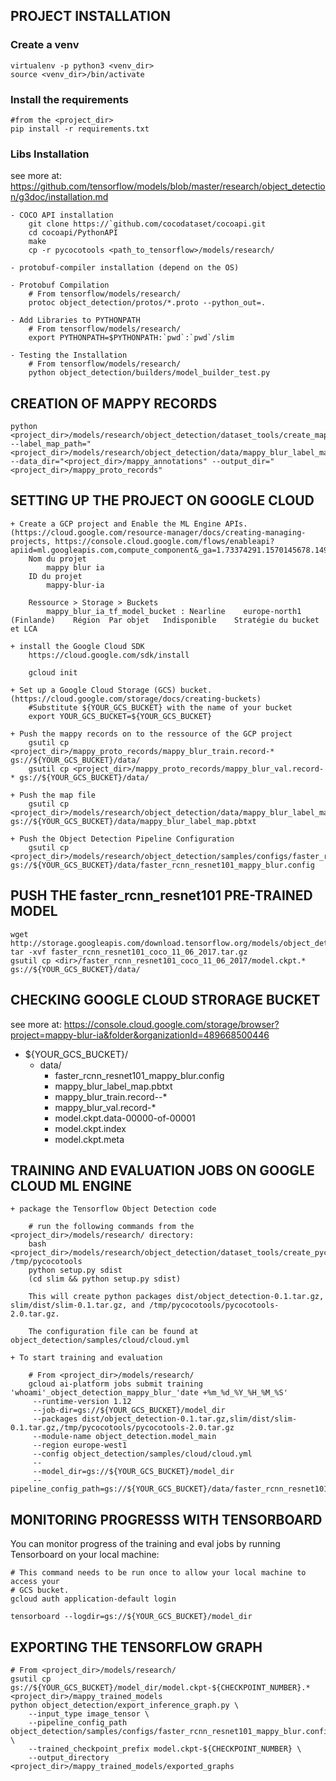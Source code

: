## PROJECT INSTALLATION

### Create a venv
	virtualenv -p python3 <venv_dir>
	source <venv_dir>/bin/activate
	
### Install the requirements
    #from the <project_dir>
    pip install -r requirements.txt

### Libs Installation
see more at: https://github.com/tensorflow/models/blob/master/research/object_detection/g3doc/installation.md

    - COCO API installation
        git clone https://`github.com/cocodataset/cocoapi.git
        cd cocoapi/PythonAPI
        make
        cp -r pycocotools <path_to_tensorflow>/models/research/
        
    - protobuf-compiler installation (depend on the OS)
        
    - Protobuf Compilation
        # From tensorflow/models/research/
        protoc object_detection/protos/*.proto --python_out=.
        
    - Add Libraries to PYTHONPATH
        # From tensorflow/models/research/
        export PYTHONPATH=$PYTHONPATH:`pwd`:`pwd`/slim
        
    - Testing the Installation
        # From tensorflow/models/research/
        python object_detection/builders/model_builder_test.py

## CREATION OF MAPPY RECORDS

    python <project_dir>/models/research/object_detection/dataset_tools/create_mappy_blur_tf_record.py
    --label_map_path="<project_dir>/models/research/object_detection/data/mappy_blur_label_map.pbtxt" --data_dir="<project_dir>/mappy_annotations" --output_dir="<project_dir>/mappy_proto_records"

## SETTING UP THE PROJECT ON GOOGLE CLOUD

    + Create a GCP project and Enable the ML Engine APIs. (https://cloud.google.com/resource-manager/docs/creating-managing-projects, https://console.cloud.google.com/flows/enableapi?apiid=ml.googleapis.com,compute_component&_ga=1.73374291.1570145678.1496689256)
        Nom du projet
            mappy blur ia
        ID du projet
            mappy-blur-ia
    
        Ressource > Storage > Buckets
            mappy_blur_ia_tf_model_bucket : Nearline	europe-north1 (Finlande)	Région	Par objet	Indisponible    Stratégie du bucket et LCA
        
    + install the Google Cloud SDK
        https://cloud.google.com/sdk/install
        
        gcloud init
        
    + Set up a Google Cloud Storage (GCS) bucket. (https://cloud.google.com/storage/docs/creating-buckets)
        #Substitute ${YOUR_GCS_BUCKET} with the name of your bucket
        export YOUR_GCS_BUCKET=${YOUR_GCS_BUCKET}
        
    + Push the mappy records on to the ressource of the GCP project
        gsutil cp <project_dir>/mappy_proto_records/mappy_blur_train.record-* gs://${YOUR_GCS_BUCKET}/data/
        gsutil cp <project_dir>/mappy_proto_records/mappy_blur_val.record-* gs://${YOUR_GCS_BUCKET}/data/
    
    + Push the map file
        gsutil cp <project_dir>/models/research/object_detection/data/mappy_blur_label_map.pbtxt gs://${YOUR_GCS_BUCKET}/data/mappy_blur_label_map.pbtxt
        
    + Push the Object Detection Pipeline Configuration
        gsutil cp <project_dir>/models/research/object_detection/samples/configs/faster_rcnn_resnet101_mappy_blur.config gs://${YOUR_GCS_BUCKET}/data/faster_rcnn_resnet101_mappy_blur.config

## PUSH THE faster_rcnn_resnet101 PRE-TRAINED MODEL
    wget http://storage.googleapis.com/download.tensorflow.org/models/object_detection/faster_rcnn_resnet101_coco_11_06_2017.tar.gz
    tar -xvf faster_rcnn_resnet101_coco_11_06_2017.tar.gz
    gsutil cp <dir>/faster_rcnn_resnet101_coco_11_06_2017/model.ckpt.* gs://${YOUR_GCS_BUCKET}/data/

## CHECKING GOOGLE CLOUD STRORAGE BUCKET
see more at: https://console.cloud.google.com/storage/browser?project=mappy-blur-ia&folder&organizationId=489668500446
+ ${YOUR_GCS_BUCKET}/
  + data/
    - faster_rcnn_resnet101_mappy_blur.config
    - mappy_blur_label_map.pbtxt
    - mappy_blur_train.record--*
    - mappy_blur_val.record-*
    - model.ckpt.data-00000-of-00001
    - model.ckpt.index
    - model.ckpt.meta

## TRAINING AND EVALUATION JOBS ON GOOGLE CLOUD ML ENGINE

    + package the Tensorflow Object Detection code
               
        # run the following commands from the <project_dir>/models/research/ directory:
        bash <project_dir>/models/research/object_detection/dataset_tools/create_pycocotools_package.sh /tmp/pycocotools
        python setup.py sdist
        (cd slim && python setup.py sdist)
        
        This will create python packages dist/object_detection-0.1.tar.gz, slim/dist/slim-0.1.tar.gz, and /tmp/pycocotools/pycocotools-2.0.tar.gz.
        
        The configuration file can be found at object_detection/samples/cloud/cloud.yml
        
    + To start training and evaluation
        
        # From <project_dir>/models/research/
        gcloud ai-platform jobs submit training 'whoami'_object_detection_mappy_blur_'date +%m_%d_%Y_%H_%M_%S'
         --runtime-version 1.12
         --job-dir=gs://${YOUR_GCS_BUCKET}/model_dir
         --packages dist/object_detection-0.1.tar.gz,slim/dist/slim-0.1.tar.gz,/tmp/pycocotools/pycocotools-2.0.tar.gz
         --module-name object_detection.model_main
         --region europe-west1
         --config object_detection/samples/cloud/cloud.yml
         --
         --model_dir=gs://${YOUR_GCS_BUCKET}/model_dir
         --pipeline_config_path=gs://${YOUR_GCS_BUCKET}/data/faster_rcnn_resnet101_mappy_blur.config

## MONITORING PROGRESSS WITH TENSORBOARD
You can monitor progress of the training and eval jobs by running Tensorboard on your local machine:

    # This command needs to be run once to allow your local machine to access your
    # GCS bucket.
    gcloud auth application-default login
        
    tensorboard --logdir=gs://${YOUR_GCS_BUCKET}/model_dir

## EXPORTING THE TENSORFLOW GRAPH
    # From <project_dir>/models/research/
    gsutil cp gs://${YOUR_GCS_BUCKET}/model_dir/model.ckpt-${CHECKPOINT_NUMBER}.* <project_dir>/mappy_trained_models
    python object_detection/export_inference_graph.py \
        --input_type image_tensor \
        --pipeline_config_path object_detection/samples/configs/faster_rcnn_resnet101_mappy_blur.config \
        --trained_checkpoint_prefix model.ckpt-${CHECKPOINT_NUMBER} \
        --output_directory <project_dir>/mappy_trained_models/exported_graphs
